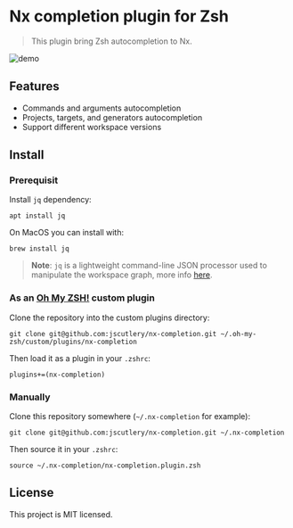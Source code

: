 # Nx completion plugin for Zsh

> This plugin bring Zsh autocompletion to Nx.

![demo](https://user-images.githubusercontent.com/8522558/111908149-67e8d780-8a58-11eb-9343-691f6d664163.gif)

## Features

- Commands and arguments autocompletion
- Projects, targets, and generators autocompletion
- Support different workspace versions

## Install

### Prerequisit

Install `jq` dependency:

```shell
apt install jq
```

On MacOS you can install with: 

```shell
brew install jq
```

> **Note**: `jq` is a lightweight command-line JSON processor used to manipulate the workspace graph, more info [here](https://stedolan.github.io/jq/).

### As an [Oh My ZSH!](https://github.com/robbyrussell/oh-my-zsh) custom plugin

Clone the repository into the custom plugins directory:

```shell
git clone git@github.com:jscutlery/nx-completion.git ~/.oh-my-zsh/custom/plugins/nx-completion
```

Then load it as a plugin in your `.zshrc`:

```shell
plugins+=(nx-completion)
```

### Manually

Clone this repository somewhere (`~/.nx-completion` for example):

```shell
git clone git@github.com:jscutlery/nx-completion.git ~/.nx-completion
```

Then source it in your `.zshrc`:

```shell
source ~/.nx-completion/nx-completion.plugin.zsh
```

## License

This project is MIT licensed.
